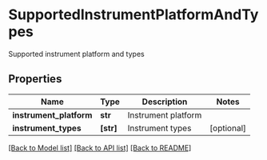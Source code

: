 # SupportedInstrumentPlatformAndTypes

Supported instrument platform and types

## Properties
Name | Type | Description | Notes
------------ | ------------- | ------------- | -------------
**instrument_platform** | **str** | Instrument platform | 
**instrument_types** | **[str]** | Instrument types | [optional] 

[[Back to Model list]](../README.md#documentation-for-models) [[Back to API list]](../README.md#documentation-for-api-endpoints) [[Back to README]](../README.md)


